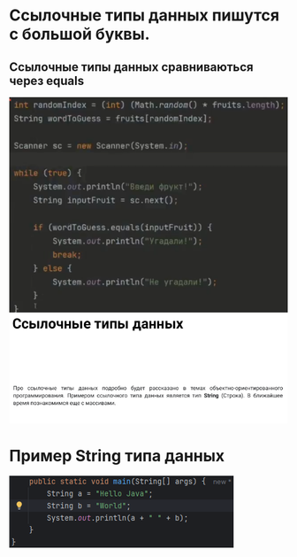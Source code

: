 # Ссылочные типы данных пишутся с большой буквы.
## Ссылочные типы данных сравниваються через equals
![](https://github.com/Extertom/Notebook_my/blob/3cdd34dbd7e83630980a7084a04f129f93be1a6f/images/%D0%BF%D1%80%D0%B8%D0%BC%D0%B5%D1%80%20%D1%80%D0%B0%D0%BD%D0%B4%D0%BE%D0%BC%2002%20String.png)
![](https://github.com/Extertom/Notebook_my/blob/d1af40a282dbb063b9e92a08bb67fb2f4e4cbca1/images/%D1%81%D1%81%D1%8B%D0%BB%D0%BE%D1%87%D0%BD%D1%8B%D0%B9%20%D1%82%D0%B8%D0%BF%20%D0%B4%D0%B0%D0%BD%D0%BD%D1%8B%D1%85.png)

# Пример String типа данных 

![](https://github.com/Extertom/Notebook_my/blob/d68619d07e4b3c1a5eb9ff2cf404bac0da21706e/images/%D0%BF%D1%80%D0%B8%D0%BC%D0%B5%D1%80%20%D1%81%D1%82%D1%80%D0%BE%D0%BA%D0%B8.png)




